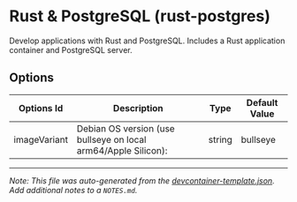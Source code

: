 
# Rust & PostgreSQL (rust-postgres)

Develop applications with Rust and PostgreSQL. Includes a Rust application container and PostgreSQL server.

## Options

| Options Id | Description | Type | Default Value |
|-----|-----|-----|-----|
| imageVariant | Debian OS version (use bullseye on local arm64/Apple Silicon): | string | bullseye |



---

_Note: This file was auto-generated from the [devcontainer-template.json](https://github.com/igecloudsdev/creativehub-containers/blob/main/src/rust-postgres/devcontainer-template.json).  Add additional notes to a `NOTES.md`._

